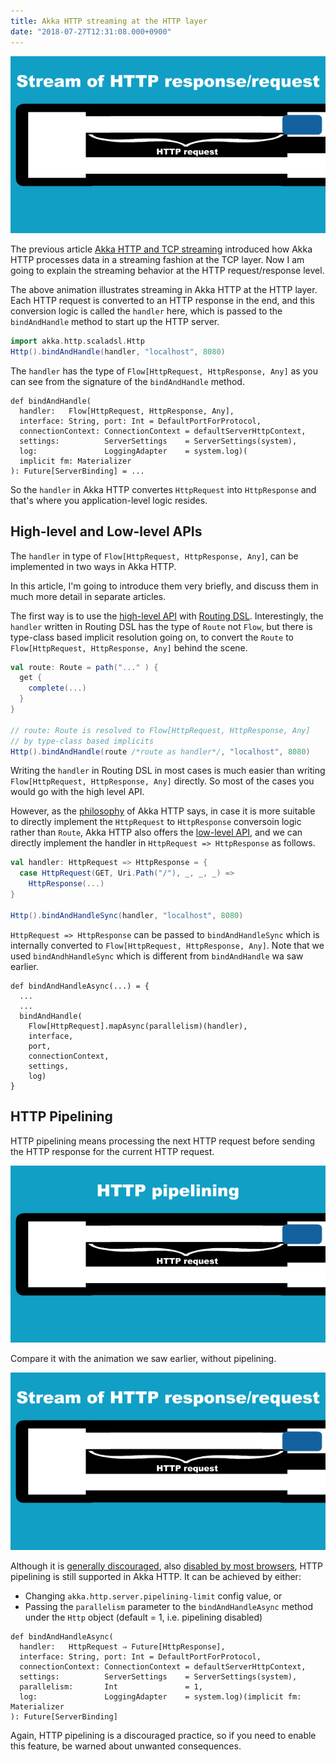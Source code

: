 ```yaml
---
title: Akka HTTP streaming at the HTTP layer
date: "2018-07-27T12:31:08.000+0900"
---
```


![http-streaming](./http-streaming.gif)

The previous article [Akka HTTP and TCP streaming](./akka-http-tcp-streaming/) introduced how Akka HTTP processes data in a streaming fashion at the TCP layer. Now I am going to explain the streaming behavior at the HTTP request/response level. 

The above animation illustrates streaming in Akka HTTP at the HTTP layer. Each HTTP request is converted to an HTTP response in the end, and this conversion logic is called the `handler` here, which is passed to the `bindAndHandle` method to start up the HTTP server.

```scala
import akka.http.scaladsl.Http
Http().bindAndHandle(handler, "localhost", 8080)
```

The `handler` has the type of `Flow[HttpRequest, HttpResponse, Any]` as you can see from the signature of the `bindAndHandle` method.

```scala{2}
def bindAndHandle(
  handler:   Flow[HttpRequest, HttpResponse, Any],
  interface: String, port: Int = DefaultPortForProtocol,
  connectionContext: ConnectionContext = defaultServerHttpContext,
  settings:          ServerSettings    = ServerSettings(system),
  log:               LoggingAdapter    = system.log)(
  implicit fm: Materializer
): Future[ServerBinding] = ...
```

So the `handler` in Akka HTTP convertes `HttpRequest` into `HttpResponse` and that's where you application-level logic resides.

## High-level and Low-level APIs

The `handler` in type of  `Flow[HttpRequest, HttpResponse, Any]`, can be implemented in two ways in Akka HTTP.

In this article, I'm going to introduce them very briefly, and discuss them in much more detail in separate articles.

The first way is to use the [high-level API](https://doc.akka.io/docs/akka-http/current/introduction.html#routing-dsl-for-http-servers) with [Routing DSL](https://doc.akka.io/docs/akka-http/current/routing-dsl/index.html). Interestingly, the `handler` written in Routing DSL has the type of `Route` not `Flow`, but there is type-class based implicit resolution going on, to convert the `Route` to `Flow[HttpRequest, HttpResponse, Any]` behind the scene.

```scala
val route: Route = path("..." ) {
  get {
    complete(...)
  }
}

// route: Route is resolved to Flow[HttpRequest, HttpResponse, Any]
// by type-class based implicits
Http().bindAndHandle(route /*route as handler*/, "localhost", 8080)
```

Writing the `handler` in Routing DSL in most cases is much easier than writing `Flow[HttpRequest, HttpResponse, Any]` directly. So most of the cases you would go with the high level API. 


However, as the [philosophy](https://doc.akka.io/docs/akka-http/current/introduction.html#philosophy) of Akka HTTP says, in case it is more suitable to directly implement the `HttpRequest` to `HttpResponse` conversoin logic rather than `Route`, Akka HTTP also offers the [low-level API](https://doc.akka.io/docs/akka-http/current/introduction.html#low-level-http-server-apis), and we can directly implement the handler in `HttpRequest => HttpResponse` as follows.

```scala
val handler: HttpRequest => HttpResponse = {
  case HttpRequest(GET, Uri.Path("/"), _, _, _) =>
    HttpResponse(...)
}

Http().bindAndHandleSync(handler, "localhost", 8080)
```

`HttpRequest => HttpResponse` can be passed to `bindAndHandleSync` which is internally converted to `Flow[HttpRequest, HttpResponse, Any]`. Note that we used `bindAndhHandleSync` which is different from `bindAndHandle` wa saw earlier.

```scala{5}
def bindAndHandleAsync(...) = { 
  ...
  ...
  bindAndHandle(
    Flow[HttpRequest].mapAsync(parallelism)(handler),
    interface,
    port,
    connectionContext,
    settings,
    log)
}

```
## HTTP Pipelining

HTTP pipelining means processing the next HTTP request before sending the HTTP response for the current HTTP request. 

![http-pipelining](http-pipelining.gif)

Compare it with the animation we saw earlier, without pipelining.

![http-streaming](./http-streaming.gif)

Although it is [generally discouraged](https://doc.akka.io/docs/akka-http/current/server-side/low-level-api.html#controlling-server-parallelism), also [disabled by most browsers](https://en.wikipedia.org/w/index.php?title=HTTP_pipelining&oldid=700966692#Implementation_in_web_browsers), HTTP pipelining is still supported in Akka HTTP. It can be achieved by either:

- Changing `akka.http.server.pipelining-limit` config value, or
- Passing the `parallelism` parameter to the `bindAndHandleAsync` method under the `Http` object (default = 1, i.e. pipelining disabled)

```scala{6}
def bindAndHandleAsync(
  handler:   HttpRequest ⇒ Future[HttpResponse],
  interface: String, port: Int = DefaultPortForProtocol,
  connectionContext: ConnectionContext = defaultServerHttpContext,
  settings:          ServerSettings    = ServerSettings(system),
  parallelism:       Int               = 1,
  log:               LoggingAdapter    = system.log)(implicit fm: Materializer
): Future[ServerBinding]
```    

Again, HTTP pipelining is a discouraged practice, so if you need to enable this feature, be warned about unwanted consequences.